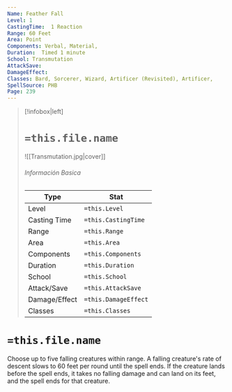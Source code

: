 ```yaml
---
Name: Feather Fall
Level: 1
CastingTime:  1 Reaction 
Range: 60 Feet
Area: Point
Components: Verbal, Material, 
Duration:  Timed 1 minute
School: Transmutation
AttackSave: 
DamageEffect: 
Classes: Bard, Sorcerer, Wizard, Artificer (Revisited), Artificer, 
SpellSource: PHB
Page: 239
---
```


>[!infobox|left]
># `=this.file.name`
>![[Transmutation.jpg|cover]]
> ###### Información Basica
> Type |  Stat |
> ---|---|
> Level | `=this.Level` |
> Casting Time | `=this.CastingTime` |
> Range | `=this.Range` |
> Area | `=this.Area` |
> Components | `=this.Components` |
> Duration | `=this.Duration` |
> School | `=this.School` |
> Attack/Save | `=this.AttackSave` |
> Damage/Effect | `=this.DamageEffect` |
> Classes | `=this.Classes` |

# `=this.file.name`
Choose up to five falling creatures within range. A falling creature&#x27;s rate of descent slows to 60 feet per round until the spell ends. If the creature lands before the spell ends, it takes no falling damage and can land on its feet, and the spell ends for that creature.



 


